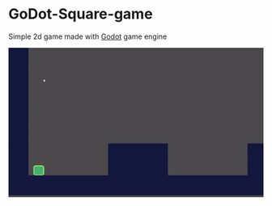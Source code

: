 # GoDot-Square-game
Simple 2d game made with [Godot](https://github.com/godotengine/godot) game engine

![Alt Text](https://github.com/gaurang98671/Godot-Square-game/blob/main/gifs/game.gif)

